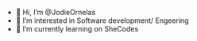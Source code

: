 - 👋 Hi, I’m @JodieOrnelas
- 👀 I’m interested in Software development/ Engeering
- 🌱 I’m currently learning on SheCodes
<!---
JodieOrnelas/JodieOrnelas is a ✨ special ✨ repository because its `README.md` (this file) appears on your GitHub profile.
You can click the Preview link to take a look at your changes.
--->
